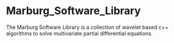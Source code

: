 # Marburg_Software_Library
The Marburg Software Library is a collection of wavelet based c++ algorithms to solve multivariate partial differential equations.

